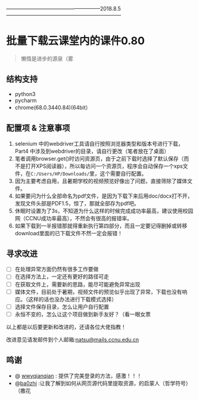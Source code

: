 ——————————————————2018.8.5——————————————————————

# 批量下载云课堂内的课件0.80

> 懒惰是进步的源泉（雾




## 结构支持

- python3
- pycharm
- chrome(68.0.3440.84)(64bit）

## 配置项 & 注意事项

1. selenium 中的webdriver工具请自行按照浏览器类型和版本号进行下载，Part4 中涉及到webdriver的目录，请自行更改（笔者放在了桌面）
2. 笔者调用browser.get()时访问资源页，由于之前下载时选择了默认保存（而不是打开XPS阅读器），所以每访问一个资源页，程序会自动保存一个xps文件，在`C:/Users/HP/Downloads/`里，这个需要自行配置。
3. 因为主要考虑自用，且暑期学校的视频预览好像出了问题，直接筛除了媒体文件。
4. 如果要问为什么全部命名为pdf文件，是因为下载下来后用doc/docx打不开，发现文件头部是PDF1.5，惊了，那就全部存为pdf吧。
5. 休眠时设置为了3s，不知道为什么这样的时候完成成功率最高，建议使用校园网（CCNU成功率最高），不然会有很高的报错率。
6. 如果下载到一半报错那就得重新执行第四部分，而且一定要记得删掉或转移download里面的已下载文件不然一定会报错！

## 寻求改进

- [ ] 在处理异常方面仍然有很多工作要做
- [ ] 在选择方法上，一定还有更好的路径可走
- [ ] 在获取文件上，需要新的思路，能尽可能避免异常出现
- [ ] 媒体文件，目前处于暑期，视频文件的预览似乎出现了异常，下载也没有响应。（这样的话也没办法进行下载模式选择）
- [ ] 选择文件保存目录，怎么让用户自行配置
- [ ] 永恒不变的，怎么让这个项目做到新手友好？（看一眼女票

以上都是以后要更新和改进的，还请各位大佬指教！

改进意见请发邮件到个人邮箱:natsu@mails.ccnu.edu.cn

## 鸣谢

- @ [wwyqianqian](https://github.com/wwyqianqian/wwyqianqian.github.io) : 提供了完美登录的方法，感激！！！
- @[ba0zhi](https://github.com/ba0zhi) :让我了解到如何从网页源代码里提取资源，的启蒙人（哲学符号）（撒花
